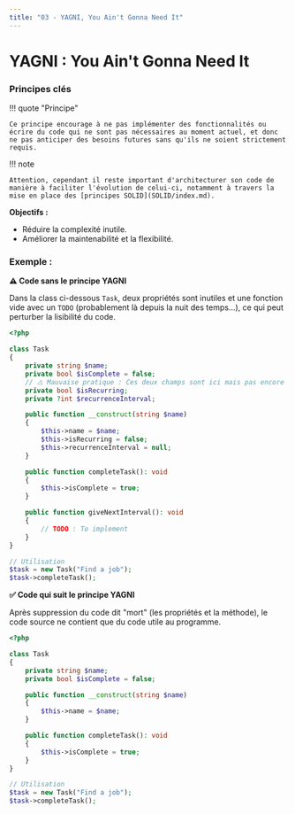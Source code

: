 ```yaml
---
title: "03 - YAGNI, You Ain't Gonna Need It"
---
```


# YAGNI : You Ain't Gonna Need It

### Principes clés

!!! quote "Principe"

    Ce principe encourage à ne pas implémenter des fonctionnalités ou écrire du code qui ne sont pas nécessaires au moment actuel, et donc ne pas anticiper des besoins futures sans qu'ils ne soient strictement requis.

!!! note

    Attention, cependant il reste important d'architecturer son code de manière à faciliter l'évolution de celui-ci, notamment à travers la mise en place des [principes SOLID](SOLID/index.md).

**Objectifs :**

- Réduire la complexité inutile.
- Améliorer la maintenabilité et la flexibilité.

### Exemple :

**⚠️ Code sans le principe YAGNI**

Dans la class ci-dessous `Task`, deux propriétés sont inutiles et une fonction vide avec un `TODO` (probablement là depuis la nuit des temps...), ce qui peut perturber la lisibilité du code.

```php
<?php

class Task
{
    private string $name;
    private bool $isComplete = false;
    // ⚠️ Mauvaise pratique : Ces deux champs sont ici mais pas encore nécéssaire, donc inutiles pour le moment
    private bool $isRecurring;
    private ?int $recurrenceInterval;

    public function __construct(string $name)
    {
        $this->name = $name;
        $this->isRecurring = false;
        $this->recurrenceInterval = null;
    }

    public function completeTask(): void
    {
        $this->isComplete = true;
    }

    public function giveNextInterval(): void
    {
        // TODO : To implement
    }
}

// Utilisation
$task = new Task("Find a job");
$task->completeTask();
```

**✅ Code qui suit le principe YAGNI**

Après suppression du code dit "mort" (les propriétés et la méthode), le code source ne contient que du code utile au programme.

```php
<?php

class Task
{
    private string $name;
    private bool $isComplete = false;

    public function __construct(string $name)
    {
        $this->name = $name;
    }

    public function completeTask(): void
    {
        $this->isComplete = true;
    }
}

// Utilisation
$task = new Task("Find a job");
$task->completeTask();
```
